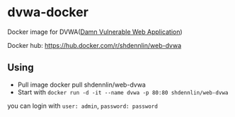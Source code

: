 # dvwa-docker

Docker image for DVWA([Damn Vulnerable Web Application](https://github.com/digininja/DVWA))

Docker hub: https://hub.docker.com/r/shdennlin/web-dvwa

## Using

+ Pull image docker pull shdennlin/web-dvwa
+ Start with `docker run -d -it --name dvwa -p 80:80 shdennlin/web-dvwa`

you can login with `user: admin`, `password: password`
